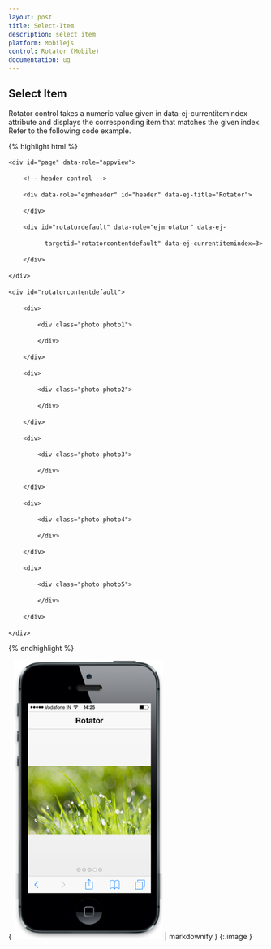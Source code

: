 ```yaml
---
layout: post
title: Select-Item
description: select item
platform: Mobilejs
control: Rotator (Mobile)
documentation: ug
---
```


## Select Item

Rotator control takes a numeric value given in data-ej-currentitemindex attribute and displays the corresponding item that matches the given index. Refer to the following code example.

{% highlight html %}

    <div id="page" data-role="appview">

        <!-- header control -->

        <div data-role="ejmheader" id="header" data-ej-title="Rotator">

        </div>   

        <div id="rotatordefault" data-role="ejmrotator" data-ej- 

              targetid="rotatorcontentdefault" data-ej-currentitemindex=3>

        </div>

    </div>

    <div id="rotatorcontentdefault">

        <div>

            <div class="photo photo1">

            </div>

        </div>

        <div>

            <div class="photo photo2">

            </div>

        </div>

        <div>

            <div class="photo photo3">

            </div>

        </div>

        <div>

            <div class="photo photo4">

            </div>

        </div>

        <div>

            <div class="photo photo5">

            </div>

        </div>

    </div>





{% endhighlight %}


{ ![F:/thangavel/dev/source/Trunk/JSDoc/rotator-2.png](Select-Item_images/Select-Item_img1.png) | markdownify }
{:.image }


